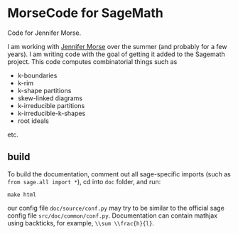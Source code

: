 # MorseCode for SageMath

Code for Jennifer Morse.

I am working with [Jennifer Morse](http://math.virginia.edu/people/jlm6cj/) over the summer (and probably for a few years).  I am writing code with the goal of getting it added to the Sagemath project.  This code computes combinatorial things such as

  * k-boundaries
  * k-rim
  * k-shape partitions
  * skew-linked diagrams
  * k-irreducible partitions
  * k-irreducible-k-shapes
  * root ideals

etc.

## build
To build the documentation, comment out all sage-specific imports (such as `from sage.all import *`), cd into `doc` folder, and run:

    make html

our config file `doc/source/conf.py` may try to be similar to the official sage config file `src/doc/common/conf.py`.  Documentation can contain mathjax using backticks, for example, `\\sum \\frac{h}{l}`.


